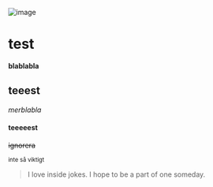 ![image](https://user-images.githubusercontent.com/112702337/189867085-e5a9df5c-08bf-42ab-bb92-967b27f3fc2b.png)

# test

**blablabla**

## teeest

*merblabla*

#### teeeeest

~~ignorera~~

<sup>inte så viktigt</sup>

> I love inside jokes. I hope to be a part of one someday.
